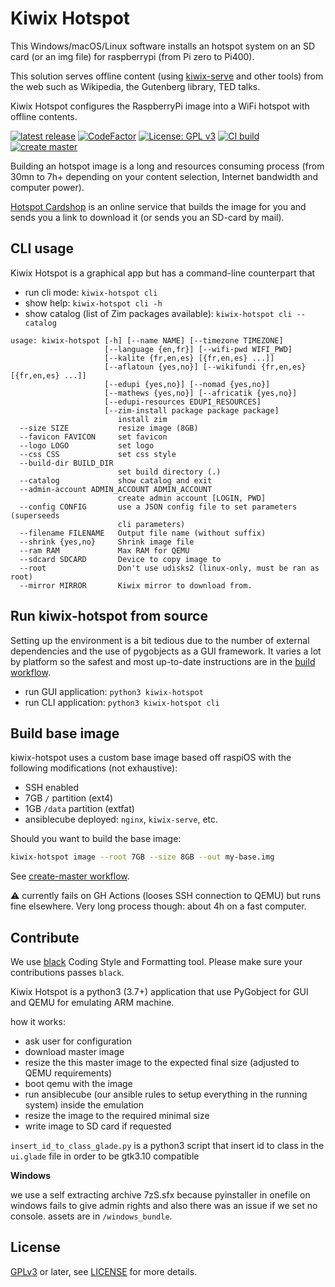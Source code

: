 # Kiwix Hotspot

This Windows/macOS/Linux software installs an hotspot system on an SD card (or an img file) for raspberrypi (from Pi zero to Pi400).

This solution serves offline content (using [kiwix-serve](https://github.com/kiwix/kiwix-tools) and other tools) from the web such as Wikipedia, the Gutenberg library, TED talks.

Kiwix Hotspot configures the RaspberryPi image into a WiFi hotspot with offline contents.

[![latest release](https://img.shields.io/github/v/tag/kiwix/kiwix-hotspot?label=latest%20release&sort=semver)](https://download.kiwix.org/release/kiwix-hotspot/)
[![CodeFactor](https://www.codefactor.io/repository/github/kiwix/kiwix-hotspot/badge)](https://www.codefactor.io/repository/github/kiwix/kiwix-hotspot)
[![License: GPL v3](https://img.shields.io/badge/License-GPLv3-blue.svg)](https://www.gnu.org/licenses/gpl-3.0)
[![CI build](https://github.com/kiwix/kiwix-hotspot/actions/workflows/build.yml/badge.svg)](https://github.com/kiwix/kiwix-hotspot/actions/workflows/build.yml)
[![create master](https://github.com/kiwix/kiwix-hotspot/actions/workflows/create-master.yml/badge.svg)](https://github.com/kiwix/kiwix-hotspot/actions/workflows/create-master.yml)

Building an hotspot image is a long and resources consuming process (from 30mn to 7h+ depending on your content selection, Internet bandwidth and computer power).

[Hotspot Cardshop](https://www.kiwix.org/en/cardshop-access/) is an online service that builds the image for you and sends you a link to download it (or sends you an SD-card by mail).


## CLI usage

Kiwix Hotspot is a graphical app but has a command-line counterpart that

- run cli mode: `kiwix-hotspot cli`
- show help: `kiwix-hotspot cli -h`
- show catalog (list of Zim packages available): `kiwix-hotspot cli --catalog`

```
usage: kiwix-hotspot [-h] [--name NAME] [--timezone TIMEZONE]
                     [--language {en,fr}] [--wifi-pwd WIFI_PWD]
                     [--kalite {fr,en,es} [{fr,en,es} ...]]
                     [--aflatoun {yes,no}] [--wikifundi {fr,en,es} [{fr,en,es} ...]]
                     [--edupi {yes,no}] [--nomad {yes,no}]
                     [--mathews {yes,no}] [--africatik {yes,no}]
                     [--edupi-resources EDUPI_RESOURCES]
                     [--zim-install package package package]
                        install zim
  --size SIZE           resize image (8GB)
  --favicon FAVICON     set favicon
  --logo LOGO           set logo
  --css CSS             set css style
  --build-dir BUILD_DIR
                        set build directory (.)
  --catalog             show catalog and exit
  --admin-account ADMIN_ACCOUNT ADMIN_ACCOUNT
                        create admin account [LOGIN, PWD]
  --config CONFIG       use a JSON config file to set parameters (superseeds
                        cli parameters)
  --filename FILENAME   Output file name (without suffix)
  --shrink {yes,no}     Shrink image file
  --ram RAM             Max RAM for QEMU
  --sdcard SDCARD       Device to copy image to
  --root                Don't use udisks2 (linux-only, must be ran as root)
  --mirror MIRROR       Kiwix mirror to download from.
```

## Run kiwix-hotspot from source

Setting up the environment is a bit tedious due to the number of external dependencies and the use of pygobjects as a GUI framework. It varies a lot by platform so the safest and most up-to-date instructions are in the [build workflow](./.github/workflows/build.yml).

- run GUI application: `python3 kiwix-hotspot`
- run CLI application: `python3 kiwix-hotspot cli`

## Build base image

kiwix-hotspot uses a custom base image based off raspiOS with the following modifications (not exhaustive):

* SSH enabled
* 7GB `/` partition (ext4)
* 1GB `/data` partition (extfat)
* ansiblecube deployed: `nginx`, `kiwix-serve`, etc.

Should you want to build the base image:

``` sh
kiwix-hotspot image --root 7GB --size 8GB --out my-base.img
```

See [create-master workflow](./.github/workflows/create-master).

⚠️ currently fails on GH Actions (looses SSH connection to QEMU) but runs fine elsewhere. Very long process though: about 4h on a fast computer.

## Contribute

We use [black](https://black.readthedocs.io) Coding Style and Formatting tool. Please make sure your contributions passes `black`.

Kiwix Hotspot is a python3 (3.7+) application that use PyGobject for GUI and QEMU for emulating ARM machine.

how it works:

* ask user for configuration
* download master image
* resize the this master image to the expected final size (adjusted to QEMU requirements)
* boot qemu with the image
* run ansiblecube (our ansible rules to setup everything in the running system) inside the emulation
* resize the image to the required minimal size
* write image to SD card if requested

`insert_id_to_class_glade.py` is a python3 script that insert id to class in the `ui.glade` file in order to be gtk3.10 compatible

**Windows**

we use a self extracting archive 7zS.sfx because pyinstaller in onefile on windows fails to give admin rights and also there was an issue if we set no console. assets are in `/windows_bundle`.

## License

[GPLv3](https://www.gnu.org/licenses/gpl-3.0) or later, see
[LICENSE](LICENSE) for more details.
